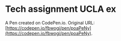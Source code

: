 # Tech assignment UCLA ex

A Pen created on CodePen.io. Original URL: [https://codepen.io/fbwogi/pen/poaPeNy](https://codepen.io/fbwogi/pen/poaPeNy).

